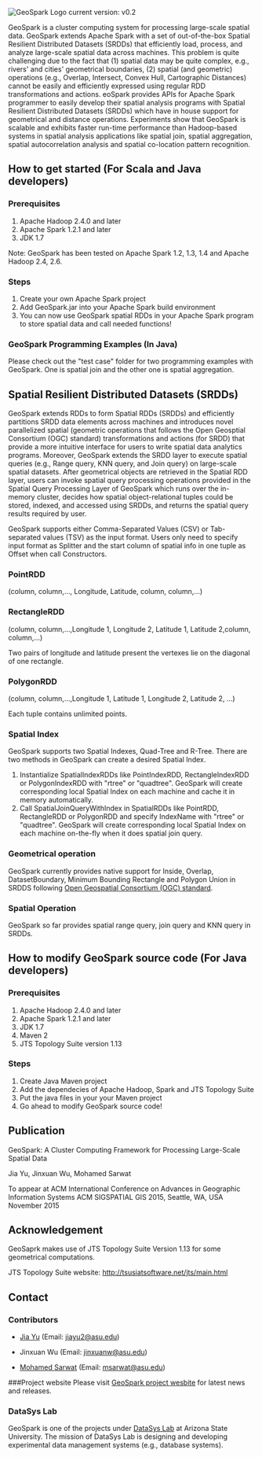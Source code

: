 ![GeoSpark Logo](http://datasyslab.ghost.io/content/images/2015/06/GeoSpark.png) current version: v0.2



GeoSpark is a cluster computing system for processing large-scale spatial data. GeoSpark extends Apache Spark with a set of out-of-the-box Spatial Resilient Distributed Datasets (SRDDs) that efficiently load, process, and analyze large-scale spatial data across machines. This problem is quite challenging due to the fact that (1) spatial data may be quite complex, e.g., rivers' and cities' geometrical boundaries, (2) spatial (and geometric) operations (e.g., Overlap, Intersect, Convex Hull, Cartographic Distances) cannot be easily and efficiently expressed using regular RDD transformations and actions. eoSpark provides APIs for Apache Spark programmer to easily develop their spatial analysis programs with Spatial Resilient Distributed Datasets (SRDDs) which have in house support for geometrical and distance operations. Experiments show that GeoSpark is scalable and exhibits faster run-time performance than Hadoop-based systems in spatial analysis applications like spatial join, spatial aggregation, spatial autocorrelation analysis and spatial co-location pattern recognition.


## How to get started (For Scala and Java developers)

### Prerequisites

1. Apache Hadoop 2.4.0 and later
2. Apache Spark 1.2.1 and later
3. JDK 1.7

Note: GeoSpark has been tested on Apache Spark 1.2, 1.3, 1.4 and Apache Hadoop 2.4, 2.6.

### Steps

1. Create your own Apache Spark project
2. Add GeoSpark.jar into your Apache Spark build environment
3. You can now use GeoSpark spatial RDDs in your Apache Spark program to store spatial data and call needed functions!

### GeoSpark Programming Examples (In Java)
Please check out the "test case" folder for two programming examples with GeoSpark. One is spatial join and the other one is spatial aggregation. 



## Spatial Resilient Distributed Datasets (SRDDs)

GeoSpark extends RDDs to form Spatial RDDs (SRDDs) and efficiently partitions SRDD data elements across machines and introduces novel parallelized spatial (geometric operations that follows the Open Geosptial Consortium (OGC) standard) transformations and actions (for SRDD) that provide a more intuitive interface for users to write spatial data analytics programs. Moreover, GeoSpark extends the SRDD layer to execute spatial queries (e.g., Range query, KNN query, and Join query) on large-scale spatial datasets. After geometrical objects are retrieved in the Spatial RDD layer, users can invoke spatial query processing operations provided in the Spatial Query Processing Layer of GeoSpark which runs over the in-memory cluster, decides how spatial object-relational tuples could be stored, indexed, and accessed using SRDDs, and returns the spatial query results required by user.

GeoSpark supports either Comma-Separated Values (CSV) or Tab-separated values (TSV) as the input format. Users only need to specify input format as Splitter and the start column of spatial info in one tuple as Offset when call Constructors.

### PointRDD

(column, column,..., Longitude, Latitude, column, column,...)

### RectangleRDD

(column, column,...,Longitude 1, Longitude 2, Latitude 1, Latitude 2,column, column,...)

Two pairs of longitude and latitude present the vertexes lie on the diagonal of one rectangle.

### PolygonRDD

(column, column,...,Longitude 1, Latitude 1, Longitude 2, Latitude 2, ...)

Each tuple contains unlimited points.

### Spatial Index

GeoSpark supports two Spatial Indexes, Quad-Tree and R-Tree. There are two methods in GeoSpark can create a desired Spatial Index.

1. Instantialize SpatialIndexRDDs like PointIndexRDD, RectangleIndexRDD or PolygonIndexRDD with "rtree" or "quadtree". GeoSpark will create corresponding local Spatial Index on each machine and cache it in memory automatically.
2. Call SpatialJoinQueryWithIndex in SpatialRDDs like PointRDD, RectangleRDD or PolygonRDD and specify IndexName with "rtree" or "quadtree". GeoSpark will create corresponding local Spatial Index on each machine on-the-fly when it does spatial join query.

### Geometrical operation

GeoSpark currently provides native support for Inside, Overlap, DatasetBoundary, Minimum Bounding Rectangle and Polygon Union in SRDDS following [Open Geospatial Consortium (OGC) standard](http://www.opengeospatial.org/standards).

### Spatial Operation

GeoSpark so far provides spatial range query, join query and KNN query in SRDDs.

## How to modify GeoSpark source code (For Java developers)

### Prerequisites

1. Apache Hadoop 2.4.0 and later
2. Apache Spark 1.2.1 and later
3. JDK 1.7
4. Maven 2
5. JTS Topology Suite version 1.13

### Steps

1. Create Java Maven project
2. Add the dependecies of Apache Hadoop, Spark and JTS Topology Suite
3. Put the java files in your your Maven project
4. Go ahead to modify GeoSpark source code!

## Publication

GeoSpark: A Cluster Computing Framework for Processing Large-Scale Spatial Data

Jia Yu, Jinxuan Wu, Mohamed Sarwat

To appear at ACM International Conference on Advances in Geographic Information Systems ACM SIGSPATIAL GIS 2015, Seattle, WA, USA November 2015


## Acknowledgement

GeoSaprk makes use of JTS Topology Suite Version 1.13 for some geometrical computations.

JTS Topology Suite website: http://tsusiatsoftware.net/jts/main.html
## Contact

### Contributors
* [Jia Yu](http://www.public.asu.edu/~jiayu2/) (Email: jiayu2@asu.edu)

* Jinxuan Wu (Email: jinxuanw@asu.edu)

* [Mohamed Sarwat](http://faculty.engineering.asu.edu/sarwat/) (Email: msarwat@asu.edu)

###Project website
Please visit [GeoSpark project wesbite](http://www.public.asu.edu/~jiayu2/geospark/index.html) for latest news and releases.

### DataSys Lab
GeoSpark is one of the projects under [DataSys Lab](http://www.datasyslab.org/) at Arizona State University. The mission of DataSys Lab is designing and developing experimental data management systems (e.g., database systems).
